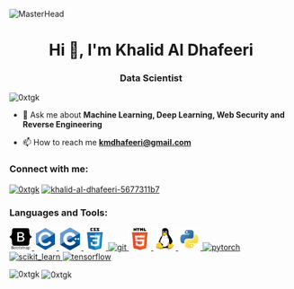 ![MasterHead](https://blogger.googleusercontent.com/img/b/R29vZ2xl/AVvXsEiRgwmbW2Tp7Q_Y3GTKSmkfboFNHuUizDaYh1uLrQSCZarfkvs1mK7OodevH9l318Ls8ddEmKNPewlpVhMJzKvtpktP6TeKniEEMAzgRrHq-D-kIEsoQnZyvc7n4pUVsn1RkFF066dnujQZ1htprWST0uSJftVZxQyc2Qm8aijQTMhrtJlj7rrEc6s7/s1600/Tensorflow-septmber-update-header%20%282%29.png)
<h1 align="center">Hi 👋, I'm Khalid Al Dhafeeri</h1>
<h3 align="center">Data Scientist</h3>

<p align="left"> <img src="https://komarev.com/ghpvc/?username=0xtgk&label=Profile%20views&color=0e75b6&style=flat" alt="0xtgk" /> </p>



- 💬 Ask me about **Machine Learning, Deep Learning, Web Security and Reverse Engineering**

- 📫 How to reach me **kmdhafeeri@gmail.com**

<h3 align="left">Connect with me:</h3>
<p align="left">
<a href="https://twitter.com/0xtgk" target="blank"><img align="center" src="https://raw.githubusercontent.com/rahuldkjain/github-profile-readme-generator/master/src/images/icons/Social/twitter.svg" alt="0xtgk" height="30" width="40" /></a>
<a href="https://linkedin.com/in/khalid-al-dhafeeri-5677311b7" target="blank"><img align="center" src="https://raw.githubusercontent.com/rahuldkjain/github-profile-readme-generator/master/src/images/icons/Social/linked-in-alt.svg" alt="khalid-al-dhafeeri-5677311b7" height="30" width="40" /></a>
</p>

<h3 align="left">Languages and Tools:</h3>
<p align="left"> <a href="https://getbootstrap.com" target="_blank" rel="noreferrer"> <img src="https://raw.githubusercontent.com/devicons/devicon/master/icons/bootstrap/bootstrap-plain-wordmark.svg" alt="bootstrap" width="40" height="40"/> </a> <a href="https://www.cprogramming.com/" target="_blank" rel="noreferrer"> <img src="https://raw.githubusercontent.com/devicons/devicon/master/icons/c/c-original.svg" alt="c" width="40" height="40"/> </a> <a href="https://www.w3schools.com/cpp/" target="_blank" rel="noreferrer"> <img src="https://raw.githubusercontent.com/devicons/devicon/master/icons/cplusplus/cplusplus-original.svg" alt="cplusplus" width="40" height="40"/> </a> <a href="https://www.w3schools.com/css/" target="_blank" rel="noreferrer"> <img src="https://raw.githubusercontent.com/devicons/devicon/master/icons/css3/css3-original-wordmark.svg" alt="css3" width="40" height="40"/> </a> <a href="https://git-scm.com/" target="_blank" rel="noreferrer"> <img src="https://www.vectorlogo.zone/logos/git-scm/git-scm-icon.svg" alt="git" width="40" height="40"/> </a> <a href="https://www.w3.org/html/" target="_blank" rel="noreferrer"> <img src="https://raw.githubusercontent.com/devicons/devicon/master/icons/html5/html5-original-wordmark.svg" alt="html5" width="40" height="40"/> </a> <a href="https://www.linux.org/" target="_blank" rel="noreferrer"> <img src="https://raw.githubusercontent.com/devicons/devicon/master/icons/linux/linux-original.svg" alt="linux" width="40" height="40"/> </a> <a href="https://www.python.org" target="_blank" rel="noreferrer"> <img src="https://raw.githubusercontent.com/devicons/devicon/master/icons/python/python-original.svg" alt="python" width="40" height="40"/> </a> <a href="https://pytorch.org/" target="_blank" rel="noreferrer"> <img src="https://www.vectorlogo.zone/logos/pytorch/pytorch-icon.svg" alt="pytorch" width="40" height="40"/> </a> <a href="https://scikit-learn.org/" target="_blank" rel="noreferrer"> <img src="https://upload.wikimedia.org/wikipedia/commons/0/05/Scikit_learn_logo_small.svg" alt="scikit_learn" width="40" height="40"/> </a> <a href="https://www.tensorflow.org" target="_blank" rel="noreferrer"> <img src="https://www.vectorlogo.zone/logos/tensorflow/tensorflow-icon.svg" alt="tensorflow" width="40" height="40"/> </a> </p>

<p><img align="left" src="https://github-readme-stats.vercel.app/api/top-langs?username=0xtgk&show_icons=true&locale=en&layout=compact" alt="0xtgk" /></p>

<p>&nbsp;<img align="center" src="https://github-readme-stats.vercel.app/api?username=0xtgk&show_icons=true&locale=en" alt="0xtgk" /></p>

